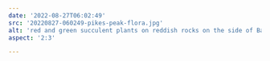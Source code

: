 ```yaml
---
date: '2022-08-27T06:02:49'
src: '20220827-060249-pikes-peak-flora.jpg'
alt: 'red and green succulent plants on reddish rocks on the side of Barr Trail'
aspect: '2:3'

---
```

